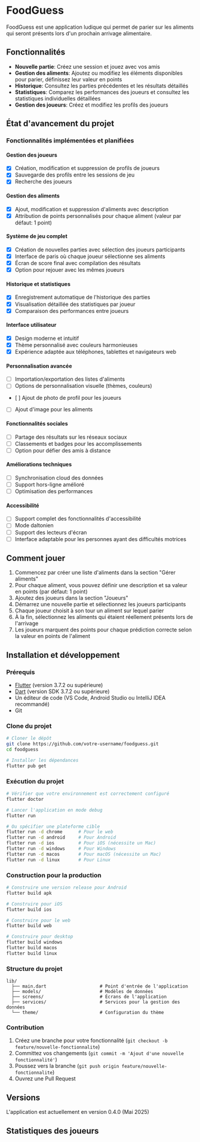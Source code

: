 # FoodGuess

FoodGuess est une application ludique qui permet de parier sur les aliments qui seront présents lors d'un prochain arrivage alimentaire.

## Fonctionnalités

- **Nouvelle partie**: Créez une session et jouez avec vos amis
- **Gestion des aliments**: Ajoutez ou modifiez les éléments disponibles pour parier, définissez leur valeur en points
- **Historique**: Consultez les parties précédentes et les résultats détaillés
- **Statistiques**: Comparez les performances des joueurs et consultez les statistiques individuelles détaillées
- **Gestion des joueurs**: Créez et modifiez les profils des joueurs

## État d'avancement du projet

### Fonctionnalités implémentées et planifiées

#### Gestion des joueurs

- [x] Création, modification et suppression de profils de joueurs
- [x] Sauvegarde des profils entre les sessions de jeu
- [x] Recherche des joueurs

#### Gestion des aliments

- [x] Ajout, modification et suppression d'aliments avec description
- [x] Attribution de points personnalisés pour chaque aliment (valeur par défaut: 1 point)

#### Système de jeu complet

- [x] Création de nouvelles parties avec sélection des joueurs participants
- [x] Interface de paris où chaque joueur sélectionne ses aliments
- [x] Écran de score final avec compilation des résultats
- [x] Option pour rejouer avec les mêmes joueurs

#### Historique et statistiques

- [x] Enregistrement automatique de l'historique des parties
- [x] Visualisation détaillée des statistiques par joueur
- [x] Comparaison des performances entre joueurs

#### Interface utilisateur

- [x] Design moderne et intuitif
- [x] Thème personnalisé avec couleurs harmonieuses
- [x] Expérience adaptée aux téléphones, tablettes et navigateurs web

#### Personnalisation avancée

- [ ] Importation/exportation des listes d'aliments
- [ ] Options de personnalisation visuelle (thèmes, couleurs)
- [ ] Ajout de photo de profil pour les joueurs
- [ ] Ajout d'image pour les aliments

#### Fonctionnalités sociales

- [ ] Partage des résultats sur les réseaux sociaux
- [ ] Classements et badges pour les accomplissements
- [ ] Option pour défier des amis à distance

#### Améliorations techniques

- [ ] Synchronisation cloud des données
- [ ] Support hors-ligne amélioré
- [ ] Optimisation des performances

#### Accessibilité

- [ ] Support complet des fonctionnalités d'accessibilité
- [ ] Mode daltonien
- [ ] Support des lecteurs d'écran
- [ ] Interface adaptable pour les personnes ayant des difficultés motrices

## Comment jouer

1. Commencez par créer une liste d'aliments dans la section "Gérer aliments"
2. Pour chaque aliment, vous pouvez définir une description et sa valeur en points (par défaut: 1 point)
3. Ajoutez des joueurs dans la section "Joueurs"
4. Démarrez une nouvelle partie et sélectionnez les joueurs participants
5. Chaque joueur choisit à son tour un aliment sur lequel parier
6. À la fin, sélectionnez les aliments qui étaient réellement présents lors de l'arrivage
7. Les joueurs marquent des points pour chaque prédiction correcte selon la valeur en points de l'aliment

## Installation et développement

### Prérequis

- [Flutter](https://flutter.dev/docs/get-started/install) (version 3.7.2 ou supérieure)
- [Dart](https://dart.dev/get-dart) (version SDK 3.7.2 ou supérieure)
- Un éditeur de code (VS Code, Android Studio ou IntelliJ IDEA recommandé)
- Git

### Clone du projet

```bash
# Cloner le dépôt
git clone https://github.com/votre-username/foodguess.git
cd foodguess

# Installer les dépendances
flutter pub get
```

### Exécution du projet

```bash
# Vérifier que votre environnement est correctement configuré
flutter doctor

# Lancer l'application en mode debug
flutter run

# Ou spécifier une plateforme cible
flutter run -d chrome      # Pour le web
flutter run -d android     # Pour Android
flutter run -d ios         # Pour iOS (nécessite un Mac)
flutter run -d windows     # Pour Windows
flutter run -d macos       # Pour macOS (nécessite un Mac)
flutter run -d linux       # Pour Linux
```

### Construction pour la production

```bash
# Construire une version release pour Android
flutter build apk

# Construire pour iOS
flutter build ios

# Construire pour le web
flutter build web

# Construire pour desktop
flutter build windows
flutter build macos
flutter build linux
```

### Structure du projet

```
lib/
  ├── main.dart                    # Point d'entrée de l'application
  ├── models/                      # Modèles de données
  ├── screens/                     # Écrans de l'application
  ├── services/                    # Services pour la gestion des données
  └── theme/                       # Configuration du thème
```

### Contribution

1. Créez une branche pour votre fonctionnalité (`git checkout -b feature/nouvelle-fonctionnalite`)
2. Committez vos changements (`git commit -m 'Ajout d'une nouvelle fonctionnalité'`)
3. Poussez vers la branche (`git push origin feature/nouvelle-fonctionnalite`)
4. Ouvrez une Pull Request

## Versions

L'application est actuellement en version 0.4.0 (Mai 2025)

## Statistiques des joueurs
